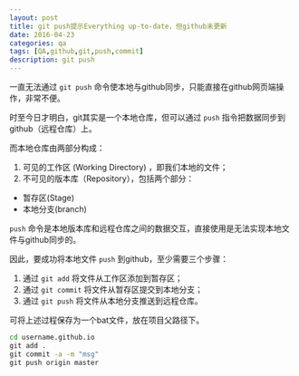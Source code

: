 ```yaml
---
layout: post
title: git push提示Everything up-to-date，但github未更新 
date: 2016-04-23
categories: qa
tags: [QA,github,git,push,commit]
description: git push
---
```


一直无法通过 `git push` 命令使本地与github同步，只能直接在github网页端操作，非常不便。

时至今日才明白，git其实是一个本地仓库，但可以通过 `push` 指令把数据同步到github（远程仓库）上。

而本地仓库由两部分构成：

1. 可见的工作区 (Working Directory) ，即我们本地的文件；
2. 不可见的版本库（Repository），包括两个部分：
 - 暂存区(Stage) 
 - 本地分支(branch) 

`push` 命令是本地版本库和远程仓库之间的数据交互，直接使用是无法实现本地文件与github同步的。

因此，要成功将本地文件 `push` 到github，至少需要三个步骤：

1. 通过 `git add` 将文件从工作区添加到暂存区；
2. 通过 `git commit` 将文件从暂存区提交到本地分支；
3. 通过 `git push` 将文件从本地分支推送到远程仓库。

可将上述过程保存为一个bat文件，放在项目父路径下。

```bat
cd username.github.io
git add .
git commit -a -m "msg"
git push origin master
```